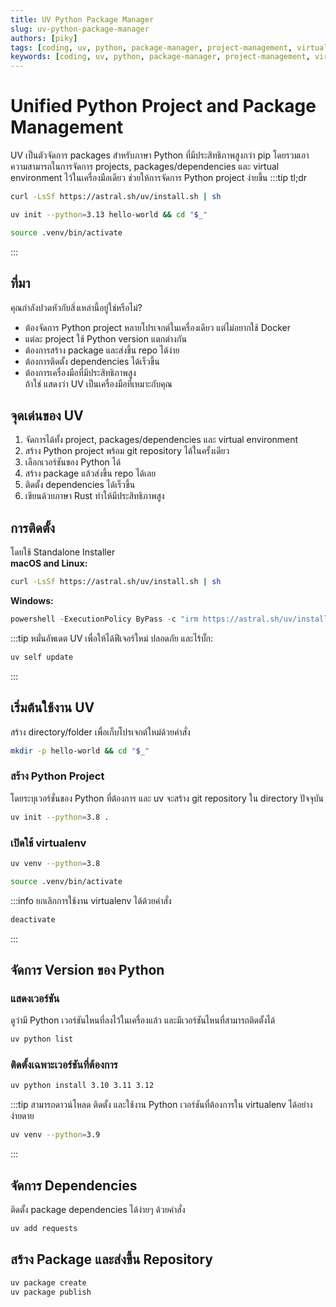 ```yaml
---
title: UV Python Package Manager
slug: uv-python-package-manager
authors: [piky]
tags: [coding, uv, python, package-manager, project-management, virtualenv, dependencies, package]
keywords: [coding, uv, python, package-manager, project-management, virtualenv, dependencies, package]
---
```

# Unified Python Project and Package Management
UV เป็นตัวจัดการ packages สำหรับภาษา Python ที่มีประสิทธิภาพสูงกว่า pip โดยรวมเอาความสามารถในการจัดการ projects, packages/dependencies และ virtual environment ไว้ในเครื่องมือเดียว ช่วยให้การจัดการ Python project ง่ายขึ้น 
:::tip tl;dr
```sh
curl -LsSf https://astral.sh/uv/install.sh | sh
```
```sh
uv init --python=3.13 hello-world && cd "$_"
```
```sh
source .venv/bin/activate
```
:::
## ที่มา
คุณกำลังปวดหัวกับสิ่งเหล่านี้อยู่ใช่หรือไม่?
- ต้องจัดการ Python project หลายโปรเจกต์ในเครื่องเดียว แต่ไม่อยากใช้ Docker
- แต่ละ project ใช้ Python version แตกต่างกัน
- ต้องการสร้าง package และส่งขึ้น repo ได้ง่าย
- ต้องการติดตั้ง dependencies ได้เร็วขึ้น
- ต้องการเครื่องมือที่มีประสิทธิภาพสูง  
ถ้าใช่ แสดงว่า UV เป็นเครื่องมือที่เหมาะกับคุณ

## จุดเด่นของ UV
1. จัดการได้ทั้ง project, packages/dependencies และ virtual environment
2. สร้าง Python project พร้อม git repository ได้ในครั้งเดียว
3. เลือกเวอร์ชันของ Python ได้
4. สร้าง package แล้วส่งขึ้น repo ได้เลย
5. ติดตั้ง dependencies ได้เร็วขึ้น
6. เขียนด้วยภาษา Rust ทำให้มีประสิทธิภาพสูง

## การติดตั้ง
โดยใช้ Standalone Installer  
**macOS and Linux:**
```bash
curl -LsSf https://astral.sh/uv/install.sh | sh
```
**Windows:**
```powershell
powershell -ExecutionPolicy ByPass -c "irm https://astral.sh/uv/install.ps1 | iex"
```
:::tip
หมั่นอัพเดต UV เพื่อให้ได้ฟีเจอร์ใหม่ ปลอดภัย และไร้บั๊ก:
```bash
uv self update
```
:::

## เริ่มต้นใช้งาน UV
สร้าง directory/folder เพื่อเก็บโปรเจกต์ใหม่ด้วยคำสั่ง
```bash
mkdir -p hello-world && cd "$_"
```
### สร้าง Python Project
โดยระบุเวอร์ชั่นของ Python ที่ต้องการ  และ uv จะสร้าง git repository ใน directory ปัจจุบัน
```bash
uv init --python=3.8 .
```
### เปิดใช้ virtualenv 
```bash
uv venv --python=3.8
```
```bash
source .venv/bin/activate
```
:::info ยกเลิกการใช้งาน virtualenv ได้ด้วยคำสั่ง
```bash
deactivate
```
:::
## จัดการ Version ของ Python
### แสดงเวอร์ชัน
ดูว่ามี Python เวอร์ชันไหนที่ลงไว้ในเครื่องแล้ว และมีเวอร์ชันไหนที่สามารถติดตั้งได้
```bash
uv python list
```
### ติดตั้งเฉพาะเวอร์ชันที่ต้องการ
```bash
uv python install 3.10 3.11 3.12
```
:::tip
สามารถดาวน์โหลด ติดตั้ง และใช้งาน Python เวอร์ชันที่ต้องการใน virtualenv ได้อย่างง่ายดาย
```bash
uv venv --python=3.9
```
:::

## จัดการ Dependencies
ติดตั้ง package dependencies ได้ง่ายๆ ด้วยคำสั่ง
```bash
uv add requests
```

## สร้าง Package และส่งขึ้น Repository
```bash
uv package create
uv package publish
